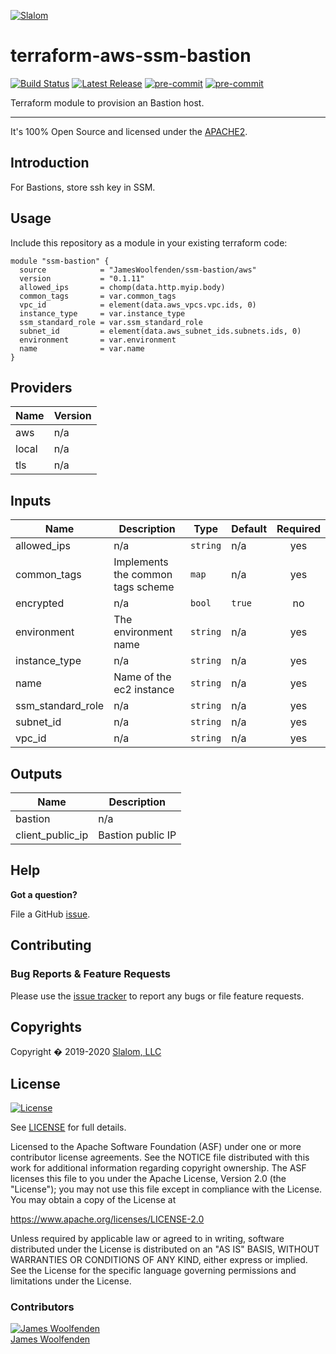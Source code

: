 [![Slalom][logo]](https://slalom.com)

# terraform-aws-ssm-bastion

[![Build Status](https://travis-ci.com/JamesWoolfenden/terraform-aws-ssm-bastion.svg?branch=master)](https://travis-ci.com/JamesWoolfenden/terraform-aws-ssm-bastion)
[![Latest Release](https://img.shields.io/github/release/JamesWoolfenden/terraform-aws-ssm-bastion.svg)](https://github.com/JamesWoolfenden/terraform-aws-ssm-bastion/releases/latest)
[![pre-commit](https://img.shields.io/badge/pre--commit-enabled-brightgreen?logo=pre-commit&logoColor=white)](https://github.com/pre-commit/pre-commit)
[![pre-commit](https://img.shields.io/badge/checkov-verified-brightgreen)](https://www.checkov.io/)

Terraform module to provision an Bastion host.

---

It's 100% Open Source and licensed under the [APACHE2](LICENSE).

## Introduction

For Bastions, store ssh key in SSM.

## Usage

Include this repository as a module in your existing terraform code:

```hcl
module "ssm-bastion" {
  source            = "JamesWoolfenden/ssm-bastion/aws"
  version           = "0.1.11"
  allowed_ips       = chomp(data.http.myip.body)
  common_tags       = var.common_tags
  vpc_id            = element(data.aws_vpcs.vpc.ids, 0)
  instance_type     = var.instance_type
  ssm_standard_role = var.ssm_standard_role
  subnet_id         = element(data.aws_subnet_ids.subnets.ids, 0)
  environment       = var.environment
  name              = var.name
}
```

<!-- BEGINNING OF PRE-COMMIT-TERRAFORM DOCS HOOK -->
## Providers

| Name | Version |
|------|---------|
| aws | n/a |
| local | n/a |
| tls | n/a |

## Inputs

| Name | Description | Type | Default | Required |
|------|-------------|------|---------|:-----:|
| allowed\_ips | n/a | `string` | n/a | yes |
| common\_tags | Implements the common tags scheme | `map` | n/a | yes |
| encrypted | n/a | `bool` | `true` | no |
| environment | The environment name | `string` | n/a | yes |
| instance\_type | n/a | `string` | n/a | yes |
| name | Name of the ec2 instance | `string` | n/a | yes |
| ssm\_standard\_role | n/a | `string` | n/a | yes |
| subnet\_id | n/a | `string` | n/a | yes |
| vpc\_id | n/a | `string` | n/a | yes |

## Outputs

| Name | Description |
|------|-------------|
| bastion | n/a |
| client\_public\_ip | Bastion public IP |

<!-- END OF PRE-COMMIT-TERRAFORM DOCS HOOK -->
## Help

**Got a question?**

File a GitHub [issue](https://github.com/JamesWoolfenden/terraform-ssm-bastion/issues).

## Contributing

### Bug Reports & Feature Requests

Please use the [issue tracker](https://github.com/JamesWoolfenden/terraform-ssm-bastion/issues) to report any bugs or file feature requests.

## Copyrights

Copyright � 2019-2020 [Slalom, LLC](https://slalom.com)

## License

[![License](https://img.shields.io/badge/License-Apache%202.0-blue.svg)](https://opensource.org/licenses/Apache-2.0)

See [LICENSE](LICENSE) for full details.

Licensed to the Apache Software Foundation (ASF) under one
or more contributor license agreements.  See the NOTICE file
distributed with this work for additional information
regarding copyright ownership.  The ASF licenses this file
to you under the Apache License, Version 2.0 (the
"License"); you may not use this file except in compliance
with the License.  You may obtain a copy of the License at

<https://www.apache.org/licenses/LICENSE-2.0>

Unless required by applicable law or agreed to in writing,
software distributed under the License is distributed on an
"AS IS" BASIS, WITHOUT WARRANTIES OR CONDITIONS OF ANY
KIND, either express or implied.  See the License for the
specific language governing permissions and limitations
under the License.

### Contributors

[![James Woolfenden][jameswoolfenden_avatar]][jameswoolfenden_homepage]<br/>[James Woolfenden][jameswoolfenden_homepage]

[jameswoolfenden_homepage]: https://github.com/jameswoolfenden
[jameswoolfenden_avatar]: https://github.com/jameswoolfenden.png?size=150
[logo]: https://gist.githubusercontent.com/JamesWoolfenden/5c457434351e9fe732ca22b78fdd7d5e/raw/15933294ae2b00f5dba6557d2be88f4b4da21201/slalom-logo.png
[website]: https://slalom.com
[github]: https://github.com/jameswoolfenden
[linkedin]: https://www.linkedin.com/company/slalom-consulting/
[twitter]: https://twitter.com/Slalom

[share_twitter]: https://twitter.com/intent/tweet/?text=Build+Harness&url=https://github.com/JamesWoolfenden/terraform-ssm-bastion
[share_linkedin]: https://www.linkedin.com/shareArticle?mini=true&title=Build+Harness&url=https://github.com/JamesWoolfenden/terraform-ssm-bastion
[share_reddit]: https://reddit.com/submit/?url=https://github.com/JamesWoolfenden/terraform-ssm-bastion
[share_facebook]: https://facebook.com/sharer/sharer.php?u=https://github.com/JamesWoolfenden/terraform-ssm-bastion
[share_email]: mailto:?subject=Build+Harness&body=https://github.com/JamesWoolfenden/terraform-ssm-bastion
